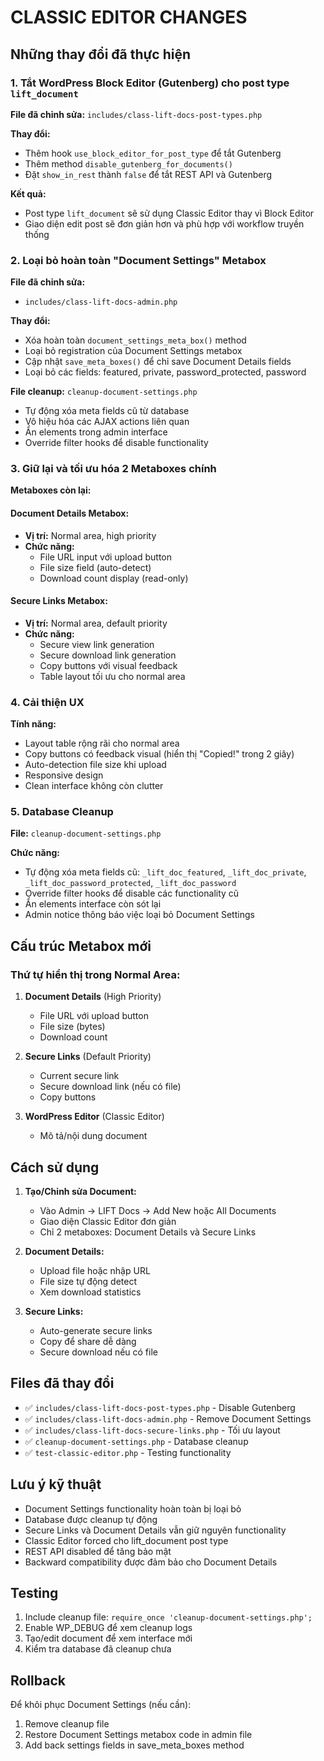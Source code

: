 # CLASSIC EDITOR CHANGES

## Những thay đổi đã thực hiện

### 1. Tắt WordPress Block Editor (Gutenberg) cho post type `lift_document`

**File đã chỉnh sửa:** `includes/class-lift-docs-post-types.php`

**Thay đổi:**
- Thêm hook `use_block_editor_for_post_type` để tắt Gutenberg
- Thêm method `disable_gutenberg_for_documents()` 
- Đặt `show_in_rest` thành `false` để tắt REST API và Gutenberg

**Kết quả:**
- Post type `lift_document` sẽ sử dụng Classic Editor thay vì Block Editor
- Giao diện edit post sẽ đơn giản hơn và phù hợp với workflow truyền thống

### 2. Loại bỏ hoàn toàn "Document Settings" Metabox

**File đã chỉnh sửa:** 
- `includes/class-lift-docs-admin.php`

**Thay đổi:**
- Xóa hoàn toàn `document_settings_meta_box()` method
- Loại bỏ registration của Document Settings metabox
- Cập nhật `save_meta_boxes()` để chỉ save Document Details fields
- Loại bỏ các fields: featured, private, password_protected, password

**File cleanup:** `cleanup-document-settings.php`
- Tự động xóa meta fields cũ từ database
- Vô hiệu hóa các AJAX actions liên quan
- Ẩn elements trong admin interface
- Override filter hooks để disable functionality

### 3. Giữ lại và tối ưu hóa 2 Metaboxes chính

**Metaboxes còn lại:**

#### Document Details Metabox:
- **Vị trí:** Normal area, high priority
- **Chức năng:** 
  - File URL input với upload button
  - File size field (auto-detect)
  - Download count display (read-only)

#### Secure Links Metabox:
- **Vị trí:** Normal area, default priority  
- **Chức năng:**
  - Secure view link generation
  - Secure download link generation
  - Copy buttons với visual feedback
  - Table layout tối ưu cho normal area

### 4. Cải thiện UX

**Tính năng:**
- Layout table rộng rãi cho normal area
- Copy buttons có feedback visual (hiển thị "Copied!" trong 2 giây)
- Auto-detection file size khi upload
- Responsive design
- Clean interface không còn clutter

### 5. Database Cleanup

**File:** `cleanup-document-settings.php`

**Chức năng:**
- Tự động xóa meta fields cũ: `_lift_doc_featured`, `_lift_doc_private`, `_lift_doc_password_protected`, `_lift_doc_password`
- Override filter hooks để disable các functionality cũ
- Ẩn elements interface còn sót lại
- Admin notice thông báo việc loại bỏ Document Settings

## Cấu trúc Metabox mới

### Thứ tự hiển thị trong Normal Area:

1. **Document Details** (High Priority)
   - File URL với upload button
   - File size (bytes)
   - Download count

2. **Secure Links** (Default Priority)
   - Current secure link
   - Secure download link (nếu có file)
   - Copy buttons

3. **WordPress Editor** (Classic Editor)
   - Mô tả/nội dung document

## Cách sử dụng

1. **Tạo/Chỉnh sửa Document:**
   - Vào Admin → LIFT Docs → Add New hoặc All Documents  
   - Giao diện Classic Editor đơn giản
   - Chỉ 2 metaboxes: Document Details và Secure Links

2. **Document Details:**
   - Upload file hoặc nhập URL
   - File size tự động detect
   - Xem download statistics

3. **Secure Links:**
   - Auto-generate secure links
   - Copy để share dễ dàng
   - Secure download nếu có file

## Files đã thay đổi

- ✅ `includes/class-lift-docs-post-types.php` - Disable Gutenberg
- ✅ `includes/class-lift-docs-admin.php` - Remove Document Settings
- ✅ `includes/class-lift-docs-secure-links.php` - Tối ưu layout
- ✅ `cleanup-document-settings.php` - Database cleanup
- ✅ `test-classic-editor.php` - Testing functionality

## Lưu ý kỹ thuật

- Document Settings functionality hoàn toàn bị loại bỏ
- Database được cleanup tự động
- Secure Links và Document Details vẫn giữ nguyên functionality
- Classic Editor forced cho lift_document post type
- REST API disabled để tăng bảo mật
- Backward compatibility được đảm bảo cho Document Details

## Testing

1. Include cleanup file: `require_once 'cleanup-document-settings.php';`
2. Enable WP_DEBUG để xem cleanup logs
3. Tạo/edit document để xem interface mới
4. Kiểm tra database đã cleanup chưa

## Rollback

Để khôi phục Document Settings (nếu cần):

1. Remove cleanup file
2. Restore Document Settings metabox code in admin file
3. Add back settings fields in save_meta_boxes method
